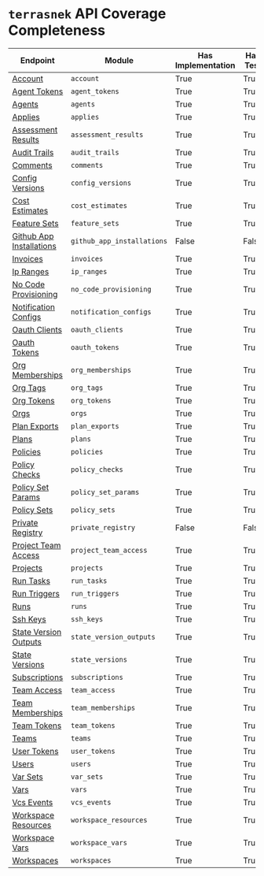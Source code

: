 # `terrasnek` API Coverage Completeness

| Endpoint                                                                                          | Module                     | Has Implementation   | Has Test   | Has Docs   |
|---------------------------------------------------------------------------------------------------|----------------------------|----------------------|------------|------------|
| [Account](https://www.terraform.io/cloud-docs/api-docs/account)                                   | `account`                  | True                 | True       | True       |
| [Agent Tokens](https://www.terraform.io/cloud-docs/api-docs/agent-tokens)                         | `agent_tokens`             | True                 | True       | True       |
| [Agents](https://www.terraform.io/cloud-docs/api-docs/agents)                                     | `agents`                   | True                 | True       | True       |
| [Applies](https://www.terraform.io/cloud-docs/api-docs/applies)                                   | `applies`                  | True                 | True       | True       |
| [Assessment Results](https://www.terraform.io/cloud-docs/api-docs/assessment-results)             | `assessment_results`       | True                 | True       | True       |
| [Audit Trails](https://www.terraform.io/cloud-docs/api-docs/audit-trails)                         | `audit_trails`             | True                 | True       | True       |
| [Comments](https://www.terraform.io/cloud-docs/api-docs/comments)                                 | `comments`                 | True                 | True       | True       |
| [Config Versions](https://www.terraform.io/cloud-docs/api-docs/configuration-versions)            | `config_versions`          | True                 | True       | True       |
| [Cost Estimates](https://www.terraform.io/cloud-docs/api-docs/cost-estimates)                     | `cost_estimates`           | True                 | True       | True       |
| [Feature Sets](https://www.terraform.io/cloud-docs/api-docs/feature-sets)                         | `feature_sets`             | True                 | True       | True       |
| [Github App Installations](https://www.terraform.io/cloud-docs/api-docs/github-app-installations) | `github_app_installations` | False                | False      | False      |
| [Invoices](https://www.terraform.io/cloud-docs/api-docs/invoices)                                 | `invoices`                 | True                 | True       | True       |
| [Ip Ranges](https://www.terraform.io/cloud-docs/api-docs/ip-ranges)                               | `ip_ranges`                | True                 | True       | True       |
| [No Code Provisioning](https://www.terraform.io/cloud-docs/api-docs/no-code-provisioning)         | `no_code_provisioning`     | True                 | True       | True       |
| [Notification Configs](https://www.terraform.io/cloud-docs/api-docs/notification-configurations)  | `notification_configs`     | True                 | True       | True       |
| [Oauth Clients](https://www.terraform.io/cloud-docs/api-docs/oauth-clients)                       | `oauth_clients`            | True                 | True       | True       |
| [Oauth Tokens](https://www.terraform.io/cloud-docs/api-docs/oauth-tokens)                         | `oauth_tokens`             | True                 | True       | True       |
| [Org Memberships](https://www.terraform.io/cloud-docs/api-docs/organization-memberships)          | `org_memberships`          | True                 | True       | True       |
| [Org Tags](https://www.terraform.io/cloud-docs/api-docs/organization-tags)                        | `org_tags`                 | True                 | True       | True       |
| [Org Tokens](https://www.terraform.io/cloud-docs/api-docs/organization-tokens)                    | `org_tokens`               | True                 | True       | True       |
| [Orgs](https://www.terraform.io/cloud-docs/api-docs/organizations)                                | `orgs`                     | True                 | True       | True       |
| [Plan Exports](https://www.terraform.io/cloud-docs/api-docs/plan-exports)                         | `plan_exports`             | True                 | True       | True       |
| [Plans](https://www.terraform.io/cloud-docs/api-docs/plans)                                       | `plans`                    | True                 | True       | True       |
| [Policies](https://www.terraform.io/cloud-docs/api-docs/policies)                                 | `policies`                 | True                 | True       | True       |
| [Policy Checks](https://www.terraform.io/cloud-docs/api-docs/policy-checks)                       | `policy_checks`            | True                 | True       | True       |
| [Policy Set Params](https://www.terraform.io/cloud-docs/api-docs/policy-set-params)               | `policy_set_params`        | True                 | True       | True       |
| [Policy Sets](https://www.terraform.io/cloud-docs/api-docs/policy-sets)                           | `policy_sets`              | True                 | True       | True       |
| [Private Registry](https://www.terraform.io/cloud-docs/api-docs/private-registry)                 | `private_registry`         | False                | False      | False      |
| [Project Team Access](https://www.terraform.io/cloud-docs/api-docs/project-team-access)           | `project_team_access`      | True                 | True       | True       |
| [Projects](https://www.terraform.io/cloud-docs/api-docs/projects)                                 | `projects`                 | True                 | True       | True       |
| [Run Tasks](https://www.terraform.io/cloud-docs/api-docs/run-tasks)                               | `run_tasks`                | True                 | True       | True       |
| [Run Triggers](https://www.terraform.io/cloud-docs/api-docs/run-triggers)                         | `run_triggers`             | True                 | True       | True       |
| [Runs](https://www.terraform.io/cloud-docs/api-docs/run)                                          | `runs`                     | True                 | True       | True       |
| [Ssh Keys](https://www.terraform.io/cloud-docs/api-docs/ssh-keys)                                 | `ssh_keys`                 | True                 | True       | True       |
| [State Version Outputs](https://www.terraform.io/cloud-docs/api-docs/state-version-outputs)       | `state_version_outputs`    | True                 | True       | True       |
| [State Versions](https://www.terraform.io/cloud-docs/api-docs/state-versions)                     | `state_versions`           | True                 | True       | True       |
| [Subscriptions](https://www.terraform.io/cloud-docs/api-docs/subscriptions)                       | `subscriptions`            | True                 | True       | True       |
| [Team Access](https://www.terraform.io/cloud-docs/api-docs/team-access)                           | `team_access`              | True                 | True       | True       |
| [Team Memberships](https://www.terraform.io/cloud-docs/api-docs/team-members)                     | `team_memberships`         | True                 | True       | True       |
| [Team Tokens](https://www.terraform.io/cloud-docs/api-docs/team-tokens)                           | `team_tokens`              | True                 | True       | True       |
| [Teams](https://www.terraform.io/cloud-docs/api-docs/teams)                                       | `teams`                    | True                 | True       | True       |
| [User Tokens](https://www.terraform.io/cloud-docs/api-docs/user-tokens)                           | `user_tokens`              | True                 | True       | True       |
| [Users](https://www.terraform.io/cloud-docs/api-docs/users)                                       | `users`                    | True                 | True       | True       |
| [Var Sets](https://www.terraform.io/cloud-docs/api-docs/variable-sets)                            | `var_sets`                 | True                 | True       | True       |
| [Vars](https://www.terraform.io/cloud-docs/api-docs/variables)                                    | `vars`                     | True                 | True       | True       |
| [Vcs Events](https://www.terraform.io/cloud-docs/api-docs/vcs-events)                             | `vcs_events`               | True                 | True       | True       |
| [Workspace Resources](https://www.terraform.io/cloud-docs/api-docs/workspace-resources)           | `workspace_resources`      | True                 | True       | True       |
| [Workspace Vars](https://www.terraform.io/cloud-docs/api-docs/workspace-variables)                | `workspace_vars`           | True                 | True       | True       |
| [Workspaces](https://www.terraform.io/cloud-docs/api-docs/workspaces)                             | `workspaces`               | True                 | True       | True       |
